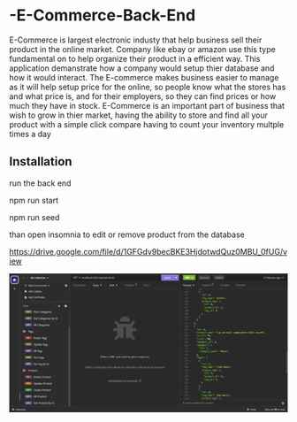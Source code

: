 # -E-Commerce-Back-End

E-Commerce is largest electronic industy that help business sell their product in the online market. Company like ebay or amazon use this type fundamental on to help organize their product in a efficient way. This application demanstrate how a company would setup thier database and how it would interact. The E-commerce makes business easier to manage as it will help setup price for the online, so people know what the stores has and what price is, and for their employers, so they can find prices or how much they have in stock. E-Commerce is an important part of business that wish to grow in thier market, having the ability to store and find all your product with a simple click compare having to count your inventory multple times a day


## Installation

run the back end

npm run start

npm run seed


than open insomnia to edit or remove product from the database

https://drive.google.com/file/d/1GFGdv9becBKE3HjdotwdQuz0MBU_0fUG/view

![Alt text](image.png)